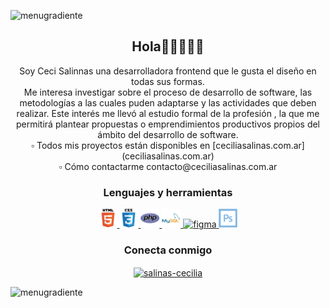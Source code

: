 
![menugradiente](https://user-images.githubusercontent.com/91616144/158722142-bda1de5d-9481-4d7c-838c-95e1d658e89c.png)

<h2 align="center"> Hola👋🏽👩🏽‍💻</h2>
<p align="center">Soy Ceci Salinnas una desarrolladora frontend que le gusta el diseño en todas sus formas. <br>
Me interesa investigar sobre el proceso de desarrollo de software, las metodologías a las cuales puden adaptarse y las actividades que deben realizar.
Este interés me llevó al estudio formal de la profesión , la que me permitirá plantear propuestas o emprendimientos productivos propios del ámbito del desarrollo de software. <br> 
▫ Todos mis proyectos están disponibles en [ceciliasalinas.com.ar](ceciliasalinas.com.ar) <br>
▫ Cómo contactarme contacto@ceciliasalinas.com.ar
  </p>


<h3 align="center">Lenguajes y herramientas</h3>
<p align="center"> 
  
  <a href="https://www.w3.org/html/" target="_blank" rel="noreferrer"> 
  <img src="https://raw.githubusercontent.com/devicons/devicon/master/icons/html5/html5-original-wordmark.svg" alt="html5" width="30" height="30"/> </a> 
  
  <a href="https://www.w3schools.com/css/" target="_blank" rel="noreferrer"> 
  <img src="https://raw.githubusercontent.com/devicons/devicon/master/icons/css3/css3-original-wordmark.svg" alt="css3" width="30" height="30"/> </a> 

  <a href="https ://www.php.net" target="_blank" rel="noreferrer"> 
  <img src="https://raw.githubusercontent.com/devicons/devicon/master/icons/php/php-original.svg " alt="php" width="30" height="30"/> </a> 

  <a href="https://www.mysql.com/" target="_blank" rel="noreferrer"> 
    <img src="https://raw.githubusercontent.com/devicons/devicon/master/icons/mysql/mysql-original-wordmark.svg" alt="mysql" width="30" height="30"/> </a> 

 <a href="https://www.figma.com/" target="_blank" rel="noreferrer"> 
    <img src="https://www.vectorlogo.zone/logos/figma/figma-icon.svg" alt="figma" width="30" height ="30"/> </a> 
    
 <a href="https ://www.photoshop.com/" target="_blank" rel="noreferrer"> 
 <img src="https://raw.githubusercontent.com/devicons/devicon/master/icons/photoshop/photoshop-line.svg" alt="photoshop" whidth="30" height="30"/> </a>

<h3 align="center">Conecta conmigo</h3>
<p align="center">
<a href="https://linkedin.com/in/salinas-cecilia" target="_blank">
  <img align="center" src= "https://raw.githubusercontent.com/rahuldkjain/github-profile-readme-generator/master/src/images/icons/Social/linked-in-alt.svg" alt="salinas-cecilia" height="20 " width="30" /></a>


 



![menugradiente](https://user-images.githubusercontent.com/91616144/158722142-bda1de5d-9481-4d7c-838c-95e1d658e89c.png)


